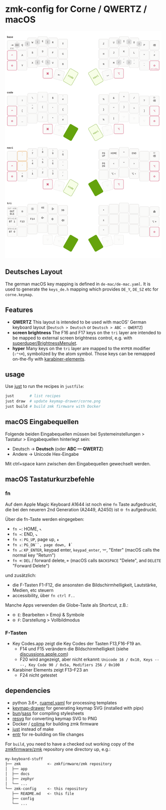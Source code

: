 # zmk-config for Corne / QWERTZ / macOS

![layout](keymap-drawer/corne.png)

## Deutsches Layout

The german macOS key mapping is defined in `de-mac/de-mac.yaml`. It is used to generate the `keys_de.h` mapping which provides `DE_Y`, `DE_SZ` etc for `corne.keymap`.

## Features

- **QWERTZ** This layout is intended to be used with macOS' German keyboard layout (`Deutsch > Deutsch` or `Deutsch > ABC — QWERTZ`)
- **screen brightness** The F16 and F17 keys on the `tri` layer are intended to be mapped to external screen brightness control, e.g. with [superduper/BrightnessMenulet](https://github.com/superduper/BrightnessMenulet).
- **hyper** Many keys on the `tri` layer are mapped to the `HYPER` modifier (`⇧⌃⌥⌘`), symbolized by the atom symbol. Those keys can be remapped on-the-fly with [karabiner-elements](https://karabiner-elements.pqrs.org).

## usage

Use [just](https://github.com/casey/just) to run the recipes in `justfile`:

``` bash
just       # list recipes
just draw  # update keymap-drawer/corne.png
just build # build zmk firmware with Docker
```

## macOS Eingabequellen

Folgende beiden Eingabequellen müssen bei Systemeinstellungen > Tastatur > Eingabequellen hinterlegt sein:

- Deutsch → **Deutsch** (oder **ABC — QWERTZ**)
- Andere → Unicode Hex-Eingabe

Mit ctrl+space kann zwischen den Eingabequellen gewechselt werden.


## macOS Tastaturkurzbefehle

### fn

Auf dem Apple Magic Keyboard A1644 ist noch eine `fn` Taste aufgedruckt, die bei den neueren 2nd Generation (A2449, A2450) ist `🌐 fn` aufgedruckt.

Über die fn-Taste werden eingegeben:

- `fn ←`: HOME, `↖`
- `fn →`: END, `↘`
- `fn ↑`: `PG_UP`, page up, `⇞`
- `fn ↓`: `PG_DN``, page down, `⇟`
- `fn ↵`: `KP_ENTER`, keypad enter, `keypad_enter`, `⌤`, "Enter" (macOS calls the normal key "Return") 
- `fn ⌫`: `DEL` / forward delete, `⌦` (macOS calls `BACKSPACE` "Delete", and `DELETE` "Forward Delete")

und zusätzlich:

- die F-Tasten F1-F12, die ansonsten die Bildschirmhelligkeit, Lautstärke, Medien, etc steuern
- accessibility, über `fn ctrl F..`

Manche Apps verwenden die Globe-Taste als Shortcut, z.B.:

- `🌐 E`: Bearbeiten > Emoji & Symbole
- `🌐 F`: Darstellung > Vollbildmodus


### F-Tasten

- Key Codes.app zeigt die Key Codes der Tasten F13,F16-F19 an.
   - F14 und F15 verändern die Bildschirmhelligkeit (siehe [discussions.apple.com](https://discussions.apple.com/thread/253836891))
   - F20 wird angezeigt, aber nicht erkannt: `Unicode 16 / 0x10, Keys ----, Key Code 90 / 0x5a, Modifiers 256 / 0x100`
- Karabiner Elements zeigt F13–F23 an
   - F24 nicht getestet


## dependencies

- python 3.6+, [ruamel.yaml](https://pypi.org/project/ruamel.yaml/) for processing templates
- [keymap-drawer](https://github.com/caksoylar/keymap-drawer) for generating keymap SVG (installed with pipx)
- [bun](https://bun.sh)/[sass](https://www.npmjs.com/package/sass) for compiling stylesheets
- [resvg](https://github.com/RazrFalcon/resvg) for converting keymap SVG to PNG
- Docker / [colima](https://github.com/abiosoft/colima) for building zmk firmware
- [just](https://github.com/casey/just) instead of make
- [entr](https://eradman.com/entrproject/) for re-building on file changes


For `build`, you need to have a checked out working copy of the [zmkfirmware/zmk](https://github.com/zmkfirmware/zmk) repository one directory up, e.g.:

``` text
my-keyboard-stuff
├── zmk            <- zmkfirmware/zmk repository
│  ├── app
│  ├── docs
│  ├── zephyr
│  └── ...
└── zmk-config     <- this repository
   ├── README.md   <- this file
   ├── config
   └── ...
```

